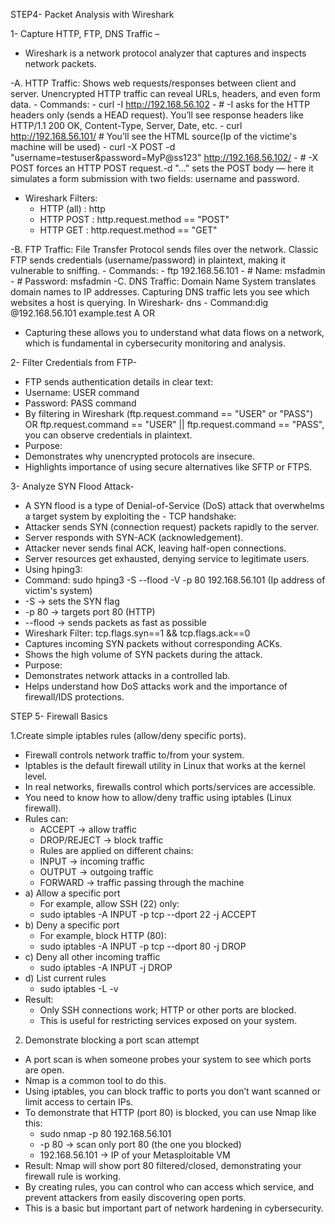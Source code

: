 
STEP4-  Packet Analysis with Wireshark

1- Capture HTTP, FTP, DNS Traffic –

 - Wireshark is a network protocol analyzer that captures and inspects network packets.
  
 -A. HTTP Traffic: Shows web requests/responses between client and server. Unencrypted HTTP traffic can reveal URLs, headers, and even form data.
    - Commands:
        - curl -I http://192.168.56.102
          - # -I asks for the HTTP headers only (sends a HEAD request). You’ll see response headers like HTTP/1.1 200 OK, Content-Type, Server, Date, etc.
        - curl http://192.168.56.101/   # You’ll see the HTML source(Ip of the victime's machine will be used)
        - curl -X POST -d "username=testuser&password=MyP@ss123" http://192.168.56.102/
           - # -X POST forces an HTTP POST request.-d "..." sets the POST body — here it simulates a form submission with two fields: username and password.
   - Wireshark Filters:
     - HTTP (all) : http
     - HTTP POST : http.request.method == "POST"
     - HTTP GET : http.request.method == "GET"    

 -B. FTP Traffic: File Transfer Protocol sends files over the network. Classic FTP sends credentials (username/password) in plaintext, making it vulnerable to sniffing.
    - Commands:
       - ftp 192.168.56.101
         - # Name: msfadmin
         - # Password: msfadmin
 -C. DNS Traffic: Domain Name System translates domain names to IP addresses. Capturing DNS traffic lets you see which websites a host is querying. In Wireshark- dns
    - Command:dig @192.168.56.101 example.test A OR 
 - Capturing these allows you to understand what data flows on a network, which is fundamental in cybersecurity monitoring and analysis.

2- Filter Credentials from FTP-

 - FTP sends authentication details in clear text:
 - Username: USER command
 - Password: PASS command
 - By filtering in Wireshark (ftp.request.command == "USER" or "PASS") OR ftp.request.command == "USER" || ftp.request.command == "PASS", you can observe credentials in plaintext.
 - Purpose:
 - Demonstrates why unencrypted protocols are insecure.
 - Highlights importance of using secure alternatives like SFTP or FTPS.

3- Analyze SYN Flood Attack-

 - A SYN flood is a type of Denial-of-Service (DoS) attack that overwhelms a target system by exploiting the - TCP handshake:
 - Attacker sends SYN (connection request) packets rapidly to the server.
 - Server responds with SYN-ACK (acknowledgement).
 - Attacker never sends final ACK, leaving half-open connections.
 - Server resources get exhausted, denying service to legitimate users.
 - Using hping3:
 - Command: sudo hping3 -S --flood -V -p 80 192.168.56.101 (Ip address of victim's system)
 - -S → sets the SYN flag
 - -p 80 → targets port 80 (HTTP)
 - --flood → sends packets as fast as possible
 - Wireshark Filter: tcp.flags.syn==1 && tcp.flags.ack==0
 - Captures incoming SYN packets without corresponding ACKs.
 - Shows the high volume of SYN packets during the attack.
- Purpose:
 - Demonstrates network attacks in a controlled lab.
 - Helps understand how DoS attacks work and the importance of firewall/IDS protections.

STEP 5-   Firewall Basics

1.Create simple iptables rules (allow/deny specific ports).

- Firewall controls network traffic to/from your system.
- Iptables is the default firewall utility in Linux that works at the kernel level.
- In real networks, firewalls control which ports/services are accessible.
- You need to know how to allow/deny traffic using iptables (Linux firewall).
- Rules can:
   - ACCEPT → allow traffic
   - DROP/REJECT → block traffic
   - Rules are applied on different chains:
   - INPUT → incoming traffic
   - OUTPUT → outgoing traffic
   - FORWARD → traffic passing through the machine
- a) Allow a specific port
   - For example, allow SSH (22) only:
   - sudo iptables -A INPUT -p tcp --dport 22 -j ACCEPT
- b) Deny a specific port
   - For example, block HTTP (80):
   - sudo iptables -A INPUT -p tcp --dport 80 -j DROP
- c) Deny all other incoming traffic
   - sudo iptables -A INPUT -j DROP
- d) List current rules
   - sudo iptables -L -v
- Result:
   - Only SSH connections work; HTTP or other ports are blocked.
   - This is useful for restricting services exposed on your system.
   
2. Demonstrate blocking a port scan attempt

- A port scan is when someone probes your system to see which ports are open.
- Nmap is a common tool to do this.
- Using iptables, you can block traffic to ports you don’t want scanned or limit access to certain IPs.
- To demonstrate that HTTP (port 80) is blocked, you can use Nmap like this:
  - sudo nmap -p 80 192.168.56.101
  - -p 80 → scan only port 80 (the one you blocked)
  - 192.168.56.101 → IP of your Metasploitable VM
- Result: Nmap will show port 80 filtered/closed, demonstrating your firewall rule is working.
- By creating rules, you can control who can access which service, and prevent attackers from easily discovering open ports.
- This is a basic but important part of network hardening in cybersecurity.
